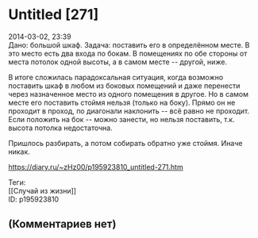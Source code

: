 Untitled [271]
==============

  
2014-03-02, 23:39  
 Дано: большой шкаф. Задача: поставить его в определённом месте. В это место есть два входа по бокам. В помещениях по обе стороны от места потолок одной высоты, а в самом месте -- другой, ниже.   
   
 В итоге сложилась парадоксальная ситуация, когда возможно поставить шкаф в любом из боковых помещений и даже перенести через назначенное место из одного помещения в другое. Но в самом месте его поставить стоймя нельзя (только на боку). Прямо он не проходит в проход, по диагонали наклонить -- всё равно не проходит. Если положить на бок -- можно занести, но нельзя поставить, т.к. высота потолка недостаточна.   
   
 Пришлось разбирать, а потом собирать обратно уже стоймя. Иначе никак.   
  
<https://diary.ru/~zHz00/p195923810_untitled-271.htm>  
  
Теги:  
[[Случай из жизни]]  
ID: p195923810  


(Комментариев нет)
------------------